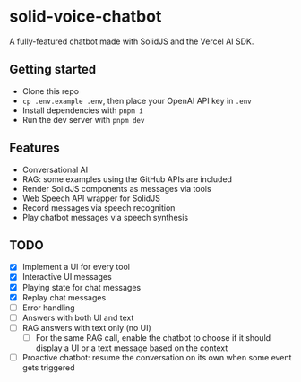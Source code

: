 # solid-voice-chatbot

A fully-featured chatbot made with SolidJS and the Vercel AI SDK.

## Getting started

- Clone this repo
- `cp .env.example .env`, then place your OpenAI API key in `.env`
- Install dependencies with `pnpm i`
- Run the dev server with `pnpm dev`

## Features

- Conversational AI
- RAG: some examples using the GitHub APIs are included
- Render SolidJS components as messages via tools
- Web Speech API wrapper for SolidJS
- Record messages via speech recognition
- Play chatbot messages via speech synthesis

## TODO

- [x] Implement a UI for every tool
- [x] Interactive UI messages
- [x] Playing state for chat messages
- [x] Replay chat messages
- [ ] Error handling
- [ ] Answers with both UI and text
- [ ] RAG answers with text only (no UI)
  - [ ] For the same RAG call, enable the chatbot to choose if it should display a UI or a text message based on the context
- [ ] Proactive chatbot: resume the conversation on its own when some event gets triggered
